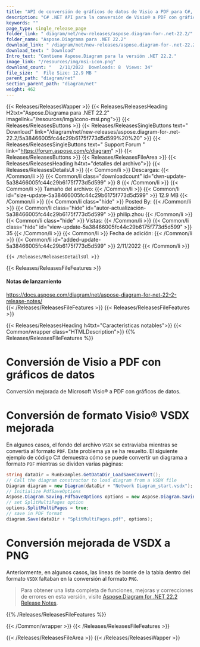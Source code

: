 ```yaml
---
title: "API de conversión de gráficos de datos de Visio a PDF para C#, aplicaciones .NET"
description: "C# .NET API para la conversión de Visio® a PDF con gráficos de datos. Convertidor de formato VSDX mejorado. Convierta VSDX a PNG con un mejor manejo de las líneas de borde de la tabla."
keywords: ""
page_type: single_release_page
folder_link: " diagram/net/new-releases/aspose.diagram-for-.net-22.2/"
folder_name: "Aspose.Diagrama para .NET 22.2"
download_link: " /diagram/net/new-releases/aspose.diagram-for-.net-22.2/5a38466005fc44c29b6175f773d5d599"
download_text: " Download"
Intro_text: "Contiene Aspose.Diagram para la versión .NET 22.2."
image_link: "/resources/img/msi-icon.png"
download_count: "   2/11/2022  Downloads: 8  Views: 34"
file_size: "  File Size: 12.9 MB "
parent_path: "diagram/net"
section_parent_path: "diagram/net"
weight: 462
---
```


{{< Releases/ReleasesWapper >}}
{{< Releases/ReleasesHeading H2txt="Aspose.Diagrama para .NET 22.2" imagelink="/resources/img/icono-msi.png">}}
{{< Releases/ReleasesButtons >}}
{{< Releases/ReleasesSingleButtons text=" Download" link="/diagram/net/new-releases/aspose.diagram-for-.net-22.2/5a38466005fc44c29b6175f773d5d599%20%20" >}}
{{< Releases/ReleasesSingleButtons text=" Support Forum " link="https://forum.aspose.com/c/diagram" >}}
{{< Releases/ReleasesButtons >}}
{{< Releases/ReleasesFileArea >}}
{{< Releases/ReleasesHeading h4txt="detalles del archivo">}}
{{< Releases/ReleasesDetailsUl >}}
{{< Common/li >}} Descargas: {{< /Common/li >}}
{{< Common/li class="downloadcount" id="dwn-update-5a38466005fc44c29b6175f773d5d599" >}} 8 {{< /Common/li >}}
{{< Common/li >}} Tamaño del archivo: {{< /Common/li >}}
{{< Common/li id="size-update-5a38466005fc44c29b6175f773d5d599" >}} 12.9 MB {{< /Common/li >}}
{{< Common/li  class="hide" >}} Posted By: {{< /Common/li >}}
{{< Common/li class="hide" id="autor-actualización-5a38466005fc44c29b6175f773d5d599" >}} philip.zhou {{< /Common/li >}}
{{< Common/li class="hide" >}} Vistas: {{< /Common/li >}}
{{< Common/li class="hide" id="view-update-5a38466005fc44c29b6175f773d5d599" >}} 35 {{< /Common/li >}}
{{< Common/li >}} Fecha de adición: {{< /Common/li >}}
{{< Common/li id="added-update-5a38466005fc44c29b6175f773d5d599" >}} 2/11/2022 {{< /Common/li >}}

    {{< /Releases/ReleasesDetailsUl >}}

{{< Releases/ReleasesFileFeatures >}}
<h4>Notas de lanzamiento</h4><div> <a href="https://docs.aspose.com/diagram/net/aspose-diagram-for-net-22-2-release-notes/">https://docs.aspose.com/diagram/net/aspose-diagram-for-net-22-2-release-notes/</a></div>
{{< /Releases/ReleasesFileFeatures >}}
{{< Releases/ReleasesFileFeatures >}}

{{< Releases/ReleasesHeading h4txt="Características notables">}}
{{< Common/wrapper class="HTMLDescription">}}
{{% Releases/ReleasesFileFeatures %}}

# Conversión de Visio a PDF con gráficos de datos

Conversión mejorada de Microsoft Visio® a PDF con gráficos de datos.

# Conversión de formato Visio® VSDX mejorada

En algunos casos, el fondo del archivo `VSDX` se extraviaba mientras se convertía al formato `PDF`. Este problema ya se ha resuelto. El siguiente ejemplo de código C# demuestra cómo se puede convertir un diagrama a formato `PDF` mientras se dividen varias páginas:

```csharp
string dataDir = RunExamples.GetDataDir_LoadSaveConvert();
// Call the diagram constructor to load diagram from a VSDX file
Diagram diagram = new Diagram(dataDir + "Network Diagram_start.vsdx");
// Initialize PdfSaveOptions
Aspose.Diagram.Saving.PdfSaveOptions options = new Aspose.Diagram.Saving.PdfSaveOptions();
// set SplitMultiPages option
options.SplitMultiPages = true;
// save in PDF format
diagram.Save(dataDir + "SplitMultiPages.pdf", options);
```

# Conversión mejorada de VSDX a PNG

Anteriormente, en algunos casos, las líneas de borde de la tabla dentro del formato `VSDX` faltaban en la conversión al formato `PNG`.

> Para obtener una lista completa de funciones, mejoras y correcciones de errores en esta versión, visite [Aspose.Diagram for .NET 22.2 Release Notes](https://docs.aspose.com/diagram/net/aspose-diagram-for-net-22-2-release-notes/).

{{% /Releases/ReleasesFileFeatures %}}

{{< /Common/wrapper >}}
{{< /Releases/ReleasesFileFeatures >}}

{{< /Releases/ReleasesFileArea >}}
{{< /Releases/ReleasesWapper >}}

